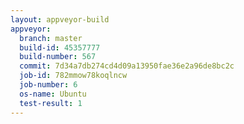 ```yaml
---
layout: appveyor-build
appveyor:
  branch: master
  build-id: 45357777
  build-number: 567
  commit: 7d34a7db274cd4d09a13950fae36e2a96de8bc2c
  job-id: 782mmow78koqlncw
  job-number: 6
  os-name: Ubuntu
  test-result: 1
---
```

